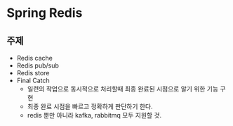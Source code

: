 # Spring Redis

## 주제

- Redis cache
- Redis pub/sub
- Redis store
- Final Catch
  - 일련의 작업으로 동시적으로 처리할때 최종 완료된 시점으로 알기 위한 기능 구현
  - 최종 완료 시점을 빠르고 정확하게 판단하기 한다.
  - redis 뿐만 아니라 kafka, rabbitmq 모두 지원할 것.